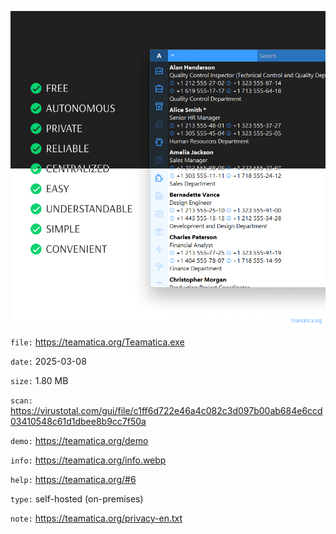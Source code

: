 ![cover](cover.webp)

`file:` https://teamatica.org/Teamatica.exe

`date:` 2025-03-08

`size:` 1.80 MB

`scan:` https://virustotal.com/gui/file/c1ff6d722e46a4c082c3d097b00ab684e6ccd03410548c61d1dbee8b9cc7f50a

`demo:` https://teamatica.org/demo

`info:` https://teamatica.org/info.webp

`help:` https://teamatica.org/#6

`type:` self-hosted (on-premises)

`note:` https://teamatica.org/privacy-en.txt
